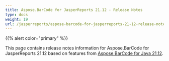 ```yaml
---
title: Aspose.BarCode for JasperReports 21.12 - Release Notes
type: docs
weight: 19
url: /jasperreports/aspose-barcode-for-jasperreports-21-12-release-notes/
---
```


{{% alert color="primary" %}} 

This page contains release notes information for Aspose.BarCode for JasperReports 21.12 based on features from [Aspose.BarCode for Java 21.12](https://downloads.aspose.com/barcode/java/new-releases/aspose.barcode-for-java-21.12/).


